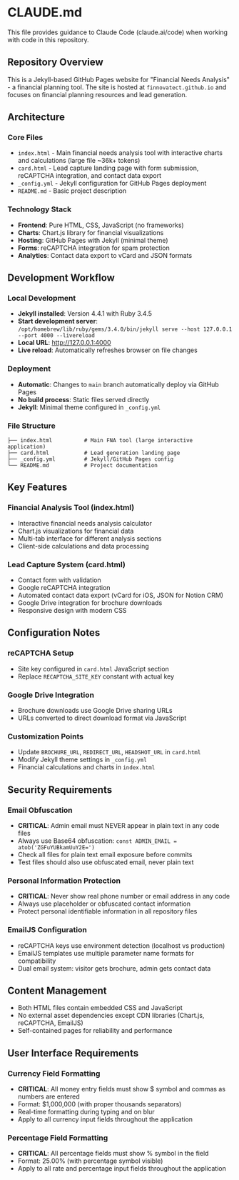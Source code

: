 # CLAUDE.md

This file provides guidance to Claude Code (claude.ai/code) when working with code in this repository.

## Repository Overview

This is a Jekyll-based GitHub Pages website for "Financial Needs Analysis" - a financial planning tool. The site is hosted at `finnovatect.github.io` and focuses on financial planning resources and lead generation.

## Architecture

### Core Files
- `index.html` - Main financial needs analysis tool with interactive charts and calculations (large file ~36k+ tokens)
- `card.html` - Lead capture landing page with form submission, reCAPTCHA integration, and contact data export
- `_config.yml` - Jekyll configuration for GitHub Pages deployment
- `README.md` - Basic project description

### Technology Stack
- **Frontend**: Pure HTML, CSS, JavaScript (no frameworks)
- **Charts**: Chart.js library for financial visualizations
- **Hosting**: GitHub Pages with Jekyll (minimal theme)
- **Forms**: reCAPTCHA integration for spam protection
- **Analytics**: Contact data export to vCard and JSON formats

## Development Workflow

### Local Development
- **Jekyll installed**: Version 4.4.1 with Ruby 3.4.5
- **Start development server**: `/opt/homebrew/lib/ruby/gems/3.4.0/bin/jekyll serve --host 127.0.0.1 --port 4000 --livereload`
- **Local URL**: http://127.0.0.1:4000
- **Live reload**: Automatically refreshes browser on file changes

### Deployment
- **Automatic**: Changes to `main` branch automatically deploy via GitHub Pages
- **No build process**: Static files served directly
- **Jekyll**: Minimal theme configured in `_config.yml`

### File Structure
```
├── index.html          # Main FNA tool (large interactive application)
├── card.html           # Lead generation landing page  
├── _config.yml         # Jekyll/GitHub Pages config
└── README.md           # Project documentation
```

## Key Features

### Financial Analysis Tool (index.html)
- Interactive financial needs analysis calculator
- Chart.js visualizations for financial data
- Multi-tab interface for different analysis sections
- Client-side calculations and data processing

### Lead Capture System (card.html)
- Contact form with validation
- Google reCAPTCHA integration
- Automated contact data export (vCard for iOS, JSON for Notion CRM)
- Google Drive integration for brochure downloads
- Responsive design with modern CSS

## Configuration Notes

### reCAPTCHA Setup
- Site key configured in `card.html` JavaScript section
- Replace `RECAPTCHA_SITE_KEY` constant with actual key

### Google Drive Integration
- Brochure downloads use Google Drive sharing URLs
- URLs converted to direct download format via JavaScript

### Customization Points
- Update `BROCHURE_URL`, `REDIRECT_URL`, `HEADSHOT_URL` in `card.html`
- Modify Jekyll theme settings in `_config.yml`
- Financial calculations and charts in `index.html`

## Security Requirements

### Email Obfuscation
- **CRITICAL**: Admin email must NEVER appear in plain text in any code files
- Always use Base64 obfuscation: `const ADMIN_EMAIL = atob('ZGFuYUBkamUuY2E=')`
- Check all files for plain text email exposure before commits
- Test files should also use obfuscated email, never plain text

### Personal Information Protection
- **CRITICAL**: Never show real phone number or email address in any code
- Always use placeholder or obfuscated contact information
- Protect personal identifiable information in all repository files

### EmailJS Configuration
- reCAPTCHA keys use environment detection (localhost vs production)
- EmailJS templates use multiple parameter name formats for compatibility
- Dual email system: visitor gets brochure, admin gets contact data

## Content Management
- Both HTML files contain embedded CSS and JavaScript
- No external asset dependencies except CDN libraries (Chart.js, reCAPTCHA, EmailJS)
- Self-contained pages for reliability and performance

## User Interface Requirements

### Currency Field Formatting
- **CRITICAL**: All money entry fields must show $ symbol and commas as numbers are entered
- Format: $1,000,000 (with proper thousands separators)
- Real-time formatting during typing and on blur
- Apply to all currency input fields throughout the application

### Percentage Field Formatting  
- **CRITICAL**: All percentage fields must show % symbol in the field
- Format: 25.00% (with percentage symbol visible)
- Apply to all rate and percentage input fields throughout the application